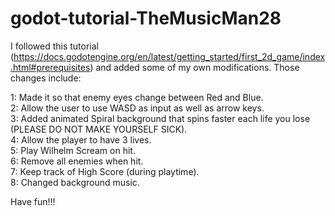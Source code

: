# godot-tutorial-TheMusicMan28

I followed this tutorial (https://docs.godotengine.org/en/latest/getting_started/first_2d_game/index.html#prerequisites) and added some of my own modifications. Those changes include:

  1: Made it so that enemy eyes change between Red and Blue.  
  2: Allow the user to use WASD as input as well as arrow keys.  
  3: Added animated Spiral background that spins faster each life you lose (PLEASE DO NOT MAKE YOURSELF SICK).  
  4: Allow the player to have 3 lives.  
  5: Play Wilhelm Scream on hit.  
  6: Remove all enemies when hit.  
  7: Keep track of High Score (during playtime).  
  8: Changed background music.  
  
 Have fun!!!
